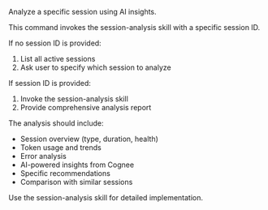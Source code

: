 Analyze a specific session using AI insights.

This command invokes the session-analysis skill with a specific session ID.

If no session ID is provided:
1. List all active sessions
2. Ask user to specify which session to analyze

If session ID is provided:
1. Invoke the session-analysis skill
2. Provide comprehensive analysis report

The analysis should include:
- Session overview (type, duration, health)
- Token usage and trends
- Error analysis
- AI-powered insights from Cognee
- Specific recommendations
- Comparison with similar sessions

Use the session-analysis skill for detailed implementation.
